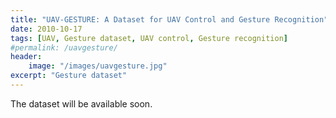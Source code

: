 ```yaml
---
title: "UAV-GESTURE: A Dataset for UAV Control and Gesture Recognition"
date: 2010-10-17
tags: [UAV, Gesture dataset, UAV control, Gesture recognition]
#permalink: /uavgesture/
header:
    image: "/images/uavgesture.jpg"
excerpt: "Gesture dataset"   
---
```

The dataset will be available soon.
